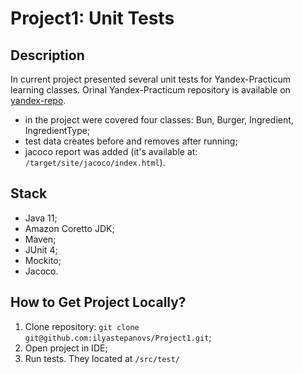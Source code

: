 # Project1: Unit Tests

## Description

In current project presented several unit tests for Yandex-Practicum learning classes. Orinal Yandex-Practicum repository is available on [yandex-repo](https://github.com/yandex-praktikum/QA-java-diplom-1).

* in the project were covered four classes: Bun, Burger, Ingredient, IngredientType; 
* test data creates before and removes after running;
* jacoco report was added (it's available at: ```/target/site/jacoco/index.html```).

## Stack
* Java 11; 
* Amazon Coretto JDK;
* Maven;
* JUnit 4;
* Mockito;
* Jacoco.

## How to Get Project Locally?
1. Clone repository: 
```git clone git@github.com:ilyastepanovs/Project1.git```;
2. Open project in IDE;
3. Run tests. They located at ```/src/test/```


